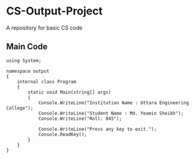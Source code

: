 # CS-Output-Project
A repository for basic CS code  
## Main Code  
```
using System;

namespace output
{
    internal class Program
    {
        static void Main(string[] args)
        {
            Console.WriteLine("Institution Name : Uttara Engineering College");
            Console.WriteLine("Student Name : Md. Yeamin Sheikh");
            Console.WriteLine("Roll: 845");

            Console.WriteLine("Press any key to exit.");
            Console.ReadKey();
        }
    }
}
```
